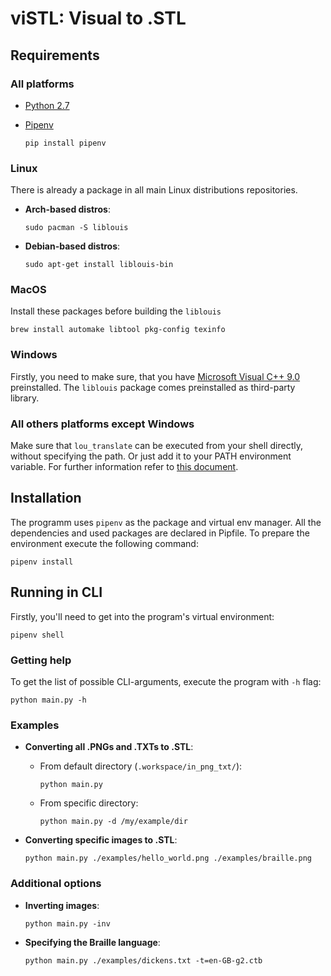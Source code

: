 

# **viSTL: Visual to .STL**


## Requirements


### All platforms

-   [Python 2.7](https://www.python.org/downloads/)
-   [Pipenv](https://github.com/pypa/pipenv)

        pip install pipenv


### Linux

There is already a package in all main Linux distributions repositories.

-   **Arch-based distros**:

        sudo pacman -S liblouis
-   **Debian-based distros**:

        sudo apt-get install liblouis-bin


### MacOS

Install these packages before building the `liblouis`

    brew install automake libtool pkg-config texinfo


### Windows

Firstly, you need to make sure, that you have [Microsoft Visual C++ 9.0](http://aka.ms/vcpython27) preinstalled. The `liblouis` package comes preinstalled as third-party library.


### All others platforms except Windows

   Make sure that `lou_translate` can be executed from your shell directly, without specifying the path. Or just add it to your PATH environment variable.
For further information refer to [this document](https://github.com/liblouis/liblouis/blob/master/HACKING).


## Installation

The programm uses `pipenv` as the package and virtual env manager. All the dependencies and used packages are declared in Pipfile. To prepare the environment execute the following command:

    pipenv install


## Running in CLI

Firstly, you'll need to get into the program's virtual environment:

    pipenv shell


### Getting help

To get the list of possible CLI-arguments, execute the program with `-h` flag:

    python main.py -h


### Examples

-   **Converting all .PNGs and .TXTs to .STL**:
    -   From default directory (`.workspace/in_png_txt/`):

            python main.py
    -   From specific directory:

            python main.py -d /my/example/dir
-   **Converting specific images to .STL**:

        python main.py ./examples/hello_world.png ./examples/braille.png


### Additional options

-   **Inverting images**:

        python main.py -inv
-   **Specifying the Braille language**:

        python main.py ./examples/dickens.txt -t=en-GB-g2.ctb
